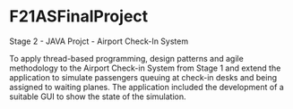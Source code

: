 # F21ASFinalProject

Stage 2 - JAVA Projct - Airport Check-In System 

To apply thread-based programming, design patterns and agile methodology to the Airport Check-in System from Stage 1 and extend the application to simulate passengers queuing at check-in desks and being assigned to waiting planes. The application included the development of a suitable GUI to show the state of the simulation. 
